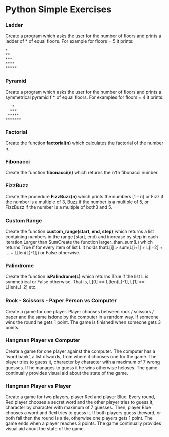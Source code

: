 # Python Simple Exercises
### Ladder
Create a program which asks the user for the number of floors and prints a ladder of * of equal floors. For example for floors = 5 it prints:
```
*
**
***
****
*****
```
### Pyramid
Create a program which asks the user for the number of floors and prints a symmetrical pyramid f * of equal floors. For examples for floors = 4 it prints:   
```
   *
  ***
 *****
*******
```
### Factorial
Create the function **factorial(n)** which calculates the factorial of the number n.
### Fibonacci
Create the function **fibonacci(n)** which returns the n'th fibonacci number.
### FizzBuzz
Create the procedure **FizzBuzz(n)** which prints the numbers [1 - n] or Fizz if the number is a multiple of 3, Buzz if the number is a multiple of 5, or FizzBuzz if the number is a multiple of both3 and 5.
### Custom Range
Create the function **custom_range(start, end, step)** which returns a list containing numbers in the range [start, end) and increase by step in each iteration.Larger than SumCreate the function larger_than_sum(L) which returns True if for every item of list L it holds thatL[i] > sum(L[i+1] + L[i+2] + ... + L[len(L)-1]]) or False otherwise.
### Palindrome
Create the function **isPalindrome(L)** which returns True if the list L is symmetrical or False otherwise. That is, L[0] == L[len(L)-1], L[1] == L[len(L)-2] etc.
### Rock - Scissors - Paper Person vs Computer
Create a game for one player. Player chooses between rock / scissors / paper and the same isdone by the computer in a random way. If someone wins the round he gets 1 point. The game is finished when someone gets 3 points.
### Hangman Player vs Computer
Create a game for one player against the computer. The computer has a 'word bank', a list ofwords, from where it chooses one for the game. The player tries to guess it, character by character with a maximum of 7 wrong guesses. If he manages to guess it he wins otherwise heloses. The game continually provides visual aid about the state of the game. 
### Hangman Player vs Player
Create a game for two players, player Red and player Blue. Every round, Red player chooses a secret word and the other player tries to guess it, character by character with maximum of 7 guesses. Then, player Blue chooses a word and Red tries to guess it. If both players guess theword, or both fail then the round is a tie, otherwise one players gets 1 point. The game ends when a player reaches 3 points. The game continually provides visual aid about the state of the game.